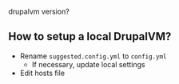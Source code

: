 drupalvm version?


## How to setup a local DrupalVM?
* Rename `suggested.config.yml` to `config.yml`
  * If necessary, update local settings
* Edit hosts file
